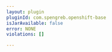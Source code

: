 ```yaml
---
layout: plugin
pluginId: com.spengreb.openshift-base
isJarAvailable: false
error: NONE
violations: []

---
```

